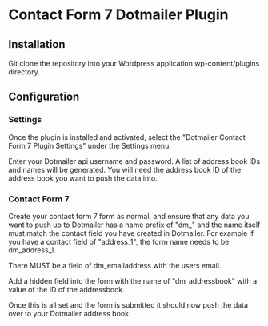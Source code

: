 Contact Form 7 Dotmailer Plugin
======================

## Installation

Git clone the repository into your Wordpress application wp-content/plugins directory.

## Configuration

### Settings
Once the plugin is installed and activated, select the "Dotmailer Contact Form 7 Plugin Settings" under the Settings menu.

Enter your Dotmailer api username and password. A list of address book IDs and names will be generated.  You will need the address book ID of the address book you want to push the data into.

### Contact Form 7

Create your contact form 7 form as normal, and ensure that any data you want to push up to Dotmailer has a name prefix of "dm_" and the name itself must match the contact field you have created in Dotmailer.  For example if you have a contact field of "address_1", the form name needs to be dm_address_1.  

There MUST be a field of dm_emailaddress with the users email.

Add a hidden field into the form with the name of "dm_addressbook" with a value of the ID of the addressbook.

Once this is all set and the form is submitted it should now push the data over to your Dotmailer address book.